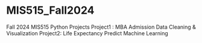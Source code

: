 # MIS515_Fall2024
Fall 2024 MIS515 Python Projects
Project1 : MBA Admission Data Cleaning & Visualization
Project2: Life Expectancy Predict Machine Learning
